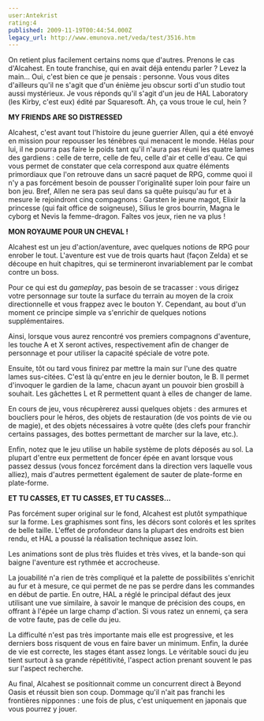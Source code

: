 ```yaml
---
user:Antekrist
rating:4
published: 2009-11-19T00:44:54.000Z
legacy_url: http://www.emunova.net/veda/test/3516.htm
---
```

On retient plus facilement certains noms que d'autres. Prenons le cas d'Alcahest. En toute franchise, qui en avait déjà entendu parler ? Levez la main... Oui, c'est bien ce que je pensais : personne. Vous vous dites d'ailleurs qu'il ne s'agit que d'un énième jeu obscur sorti d'un studio tout aussi mystérieux. Je vous réponds qu'il s'agit d'un jeu de HAL Laboratory (les Kirby, c'est eux) édité par Squaresoft. Ah, ça vous troue le cul, hein ?  

  

**MY FRIENDS ARE SO DISTRESSED**  

Alcahest, c'est avant tout l'histoire du jeune guerrier Allen, qui a été envoyé en mission pour repousser les ténèbres qui menacent le monde. Hélas pour lui, il ne pourra pas faire le poids tant qu'il n'aura pas réuni les quatre lames des gardiens : celle de terre, celle de feu, celle d'air et celle d'eau. Ce qui vous permet de constater que cela correspond aux quatre éléments primordiaux que l'on retrouve dans un sacré paquet de RPG, comme quoi il n'y a pas forcément besoin de pousser l'originalité super loin pour faire un bon jeu. Bref, Allen ne sera pas seul dans sa quête puisqu'au fur et à mesure le rejoindront cinq compagnons : Garsten le jeune magot, Elixir la princesse (qui fait office de soigneuse), Silius le gros bourrin, Magna le cyborg et Nevis la femme-dragon. Faîtes vos jeux, rien ne va plus !  

  

**MON ROYAUME POUR UN CHEVAL !**  

Alcahest est un jeu d'action/aventure, avec quelques notions de RPG pour enrober le tout. L'aventure est vue de trois quarts haut (façon Zelda) et se découpe en huit chapitres, qui se termineront invariablement par le combat contre un boss.  

Pour ce qui est du _gameplay_, pas besoin de se tracasser : vous dirigez votre personnage sur toute la surface du terrain au moyen de la croix directionnelle et vous frappez avec le bouton Y. Cependant, au bout d'un moment ce principe simple va s'enrichir de quelques notions supplémentaires.  

Ainsi, lorsque vous aurez rencontré vos premiers compagnons d'aventure, les touche A et X seront actives, respectivement afin de changer de personnage et pour utiliser la capacité spéciale de votre pote.  

Ensuite, tôt ou tard vous finirez par mettre la main sur l'une des quatre lames sus-citées. C'est là qu'entre en jeu le dernier bouton, le B. Il permet d'invoquer le gardien de la lame, chacun ayant un pouvoir bien grosbill à souhait. Les gâchettes L et R permettent quant à elles de changer de lame.  

En cours de jeu, vous récupèrerez aussi quelques objets : des armures et boucliers pour le héros, des objets de restauration (de vos points de vie ou de magie), et des objets nécessaires à votre quête (des clefs pour franchir certains passages, des bottes permettant de marcher sur la lave, etc.).  

Enfin, notez que le jeu utilise un habile système de plots déposés au sol. La plupart d'entre eux permettent de foncer épée en avant lorsque vous passez dessus (vous foncez forcément dans la direction vers laquelle vous alliez), mais d'autres permettent également de sauter de plate-forme en plate-forme.  

  

**ET TU CASSES, ET TU CASSES, ET TU CASSES...**  

Pas forcément super original sur le fond, Alcahest est plutôt sympathique sur la forme. Les graphismes sont fins, les décors sont colorés et les sprites de belle taille. L'effet de profondeur dans la plupart des endroits est bien rendu, et HAL a poussé la réalisation technique assez loin.  

Les animations sont de plus très fluides et très vives, et la bande-son qui baigne l'aventure est rythmée et accrocheuse.  

La jouabilité n'a rien de très compliqué et la palette de possibilités s'enrichit au fur et à mesure, ce qui permet de ne pas se perdre dans les commandes en début de partie. En outre, HAL a réglé le principal défaut des jeux utilisant une vue similaire, à savoir le manque de précision des coups, en offrant à l'épée un large champ d'action. Si vous ratez un ennemi, ça sera de votre faute, pas de celle du jeu.  

La difficulté n'est pas très importante mais elle est progressive, et les derniers boss risquent de vous en faire baver un minimum. Enfin, la durée de vie est correcte, les stages étant assez longs. Le véritable souci du jeu tient surtout à sa grande répétitivité, l'aspect action prenant souvent le pas sur l'aspect recherche.  

Au final, Alcahest se positionnait comme un concurrent direct à Beyond Oasis et réussit bien son coup. Dommage qu'il n'ait pas franchi les frontières nipponnes : une fois de plus, c'est uniquement en japonais que vous pourrez y jouer.
